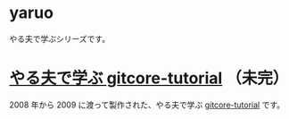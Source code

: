 yaruo
=====

やる夫で学ぶシリーズです。

# [やる夫で学ぶ gitcore-tutorial](http://motemen.github.io/yaruo/gitcore-tutorial/) （未完）

2008 年から 2009 に渡って製作された、やる夫で学ぶ [gitcore-tutorial][gitcore-tutorial] です。

[gitcore-tutorial]: https://www.kernel.org/pub/software/scm/git/docs/gitcore-tutorial.html]
